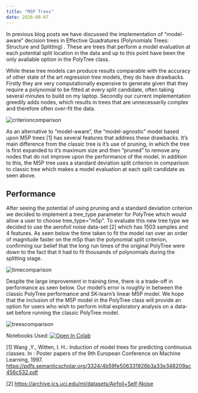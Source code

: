 ```yaml
---
title: "M5P Trees"
date: 2020-08-07
---
```

In previous blog posts we have discussed the implementation of “model-aware” decision trees in Effective Quadratures (Polynomials Trees: Structure and Splitting) . These are trees that perform a model evaluation at each potential split location in the data and up to this point have been the only avaliable option in the PolyTree class.

While these tree models can produce results comparable with the accuracy of other state of the art regression tree models, they do have drawbacks. Firstly they are very computationally expensive to generate given that they require a polynomial to be fitted at every split candidate, often taking several minutes to build on my laptop. Secondly our current implementation greedily adds nodes, which results in trees that are unnecessarily complex and therefore often over-fit the data.


![criterioncomparison](/criterioncomparison.png)

As an alternative to “model-aware”, the “model-agnostic” model based upon M5P trees [1] has several features that address these drawbacks. It’s main difference from the classic tree is it’s use of pruning, in which the tree is first expanded to it’s maximum size and then “pruned” to remove any nodes that do not improve upon the performance of the model. In addition to this, the M5P tree uses a standard deviation split criterion in comparison to classic tree which makes a model evaluation at each split candidate as seen above.


## Performance

After seeing the potential of using pruning and a standard deviation criterion we decided to implement a tree_type parameter for PolyTree which would allow a user to choose tree_type="m5p". To evaluate this new tree type we decided to use the aerofoil noise data-set [2] which has 1503 samples and 4 features. As seen below the time taken to fit the model ran over an order of magnitude faster on the m5p than the polynomial split criterion, confirming our belief that the long run times of the original PolyTree were down to the fact that it had to fit thousands of polynomials during the splitting stage.


![timecomparison](/timecomparison.png)

Despite the large improvement in training time, there is a trade-off in performance as seen below. Our model’s error is roughly in between the classic PolyTree performance and SK-learn’s linear M5P model. We hope that the inclusion of the M5P model in the PolyTree class will provide an option for users who wish to perform initial exploratory analysis on a data-set before running the classic PolyTree model.


![treescomparison](/treescomparison.png)

Notebooks Used:
[![Open In Colab](https://colab.research.google.com/assets/colab-badge.svg)](https://colab.research.google.com/drive/179EDlPTpKE4-kVYC0Vc0Hr5eKBQHhgMn?usp=sharing)

[1] Wang ,Y., Witten, I. H.: Induction of model trees for predicting continuous classes. In : Poster papers of the 9th European Conference on Machine Learning, 1997. https://pdfs.semanticscholar.org/3324/4b59fe506331926b3a33e348209ac456c532.pdf

[2] https://archive.ics.uci.edu/ml/datasets/Airfoil+Self-Noise
